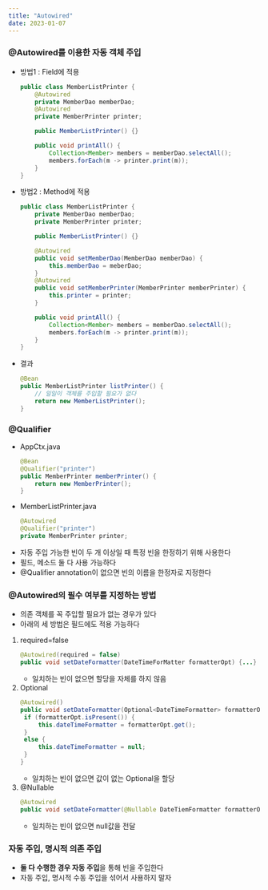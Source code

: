 ```yaml
---
title: "Autowired"
date: 2023-01-07
---
```


### @Autowired를 이용한 자동 객체 주입

- 방법1 : Field에 적용

  ```java
  public class MemberListPrinter {
      @Autowired
      private MemberDao memberDao;
      @Autowired
      private MemberPrinter printer;

      public MemberListPrinter() {}

      public void printAll() {
          Collection<Member> members = memberDao.selectAll();
          members.forEach(m -> printer.print(m));
      }
  }
  ```

- 방법2 : Method에 적용

  ```java
  public class MemberListPrinter {
      private MemberDao memberDao;
      private MemberPrinter printer;

      public MemberListPrinter() {}

      @Autowired
      public void setMemberDao(MemberDao memberDao) {
          this.memberDao = meberDao;
      }
      @Autowired
      public void setMemberPrinter(MemberPrinter memberPrinter) {
          this.printer = printer;
      }

      public void printAll() {
          Collection<Member> members = memberDao.selectAll();
          members.forEach(m -> printer.print(m));
      }
  }
  ```

- 결과
  ```java
  @Bean
  public MemberListPrinter listPrinter() {
      // 일일이 객체를 주입할 필요가 없다
      return new MemberListPrinter();
  }
  ```

### @Qualifier

- AppCtx.java
  ```java
  @Bean
  @Qualifier("printer")
  public MemberPrinter memberPrinter() {
      return new MemberPrinter();
  }
  ```
- MemberListPrinter.java
  ```java
  @Autowired
  @Qualifier("printer")
  private MemberPrinter printer;
  ```
- 자동 주입 가능한 빈이 두 개 이상일 때 특정 빈을 한정하기 위해 사용한다
- 필드, 메소드 둘 다 사용 가능하다
- @Qualifier annotation이 없으면 빈의 이름을 한정자로 지정한다

### @Autowired의 필수 여부를 지정하는 방법

- 의존 객체를 꼭 주입할 필요가 없는 경우가 있다
- 아래의 세 방법은 필드에도 적용 가능하다

1. required=false
   ```java
   @Autowired(required = false)
   public void setDateFormatter(DateTimeForMatter formatterOpt) {...}
   ```
   - 일치하는 빈이 없으면 할당을 자체를 하지 않음
2. Optional
   ```java
   @Autowired()
   public void setDateFormatter(Optional<DateTimeFormatter> formatterOpt) {
   	if (formatterOpt.isPresent()) {
   		this.dateTimeFormatter = formatterOpt.get();
   	}
   	else {
   		this.dateTimeFormatter = null;
   	}
   }
   ```
   - 일치하는 빈이 없으면 값이 없는 Optional을 할당
3. @Nullable
   ```java
   @Autowired
   public void setDateFormatter(@Nullable DateTiemFormatter formatterOpt) {...}
   ```
   - 일치하는 빈이 없으면 null값을 전달

### 자동 주입, 명시적 의존 주입

- **둘 다 수행한 경우 자동 주입**을 통해 빈을 주입한다
- 자동 주입, 명시적 수동 주입을 섞어서 사용하지 말자
